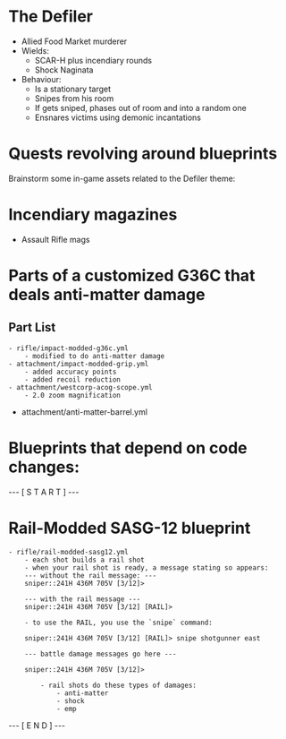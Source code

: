 # The Defiler
- Allied Food Market murderer
- Wields:
	- SCAR-H plus incendiary rounds
	- Shock Naginata
- Behaviour:
	- Is a stationary target
	- Snipes from his room
	- If gets sniped, phases out of room and into a random one
	- Ensnares victims using demonic incantations




# Quests revolving around blueprints

Brainstorm some in-game assets related to the Defiler theme:

# Incendiary magazines
- Assault Rifle mags

# Parts of a customized G36C that deals anti-matter damage
## Part List
	- rifle/impact-modded-g36c.yml
		- modified to do anti-matter damage
	- attachment/impact-modded-grip.yml
		- added accuracy points
		- added recoil reduction
	- attachment/westcorp-acog-scope.yml
		- 2.0 zoom magnification
  - attachment/anti-matter-barrel.yml


# Blueprints that depend on code changes:
--- [   S T A R T   ] ---

# Rail-Modded SASG-12 blueprint
	- rifle/rail-modded-sasg12.yml
		- each shot builds a rail shot
		- when your rail shot is ready, a message stating so appears:
		--- without the rail message: ---
		sniper::241H 436M 705V [3/12]> 

		--- with the rail message ---
		sniper::241H 436M 705V [3/12] [RAIL]> 

		- to use the RAIL, you use the `snipe` command:

		sniper::241H 436M 705V [3/12] [RAIL]> snipe shotgunner east

		--- battle damage messages go here ---

		sniper::241H 436M 705V [3/12]> 

			- rail shots do these types of damages:
				- anti-matter
				- shock
				- emp

--- [   E N D   ] ---
